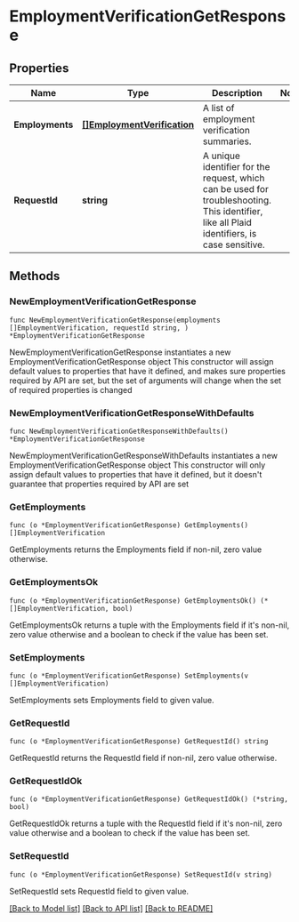 # EmploymentVerificationGetResponse

## Properties

Name | Type | Description | Notes
------------ | ------------- | ------------- | -------------
**Employments** | [**[]EmploymentVerification**](EmploymentVerification.md) | A list of employment verification summaries. | 
**RequestId** | **string** | A unique identifier for the request, which can be used for troubleshooting. This identifier, like all Plaid identifiers, is case sensitive. | 

## Methods

### NewEmploymentVerificationGetResponse

`func NewEmploymentVerificationGetResponse(employments []EmploymentVerification, requestId string, ) *EmploymentVerificationGetResponse`

NewEmploymentVerificationGetResponse instantiates a new EmploymentVerificationGetResponse object
This constructor will assign default values to properties that have it defined,
and makes sure properties required by API are set, but the set of arguments
will change when the set of required properties is changed

### NewEmploymentVerificationGetResponseWithDefaults

`func NewEmploymentVerificationGetResponseWithDefaults() *EmploymentVerificationGetResponse`

NewEmploymentVerificationGetResponseWithDefaults instantiates a new EmploymentVerificationGetResponse object
This constructor will only assign default values to properties that have it defined,
but it doesn't guarantee that properties required by API are set

### GetEmployments

`func (o *EmploymentVerificationGetResponse) GetEmployments() []EmploymentVerification`

GetEmployments returns the Employments field if non-nil, zero value otherwise.

### GetEmploymentsOk

`func (o *EmploymentVerificationGetResponse) GetEmploymentsOk() (*[]EmploymentVerification, bool)`

GetEmploymentsOk returns a tuple with the Employments field if it's non-nil, zero value otherwise
and a boolean to check if the value has been set.

### SetEmployments

`func (o *EmploymentVerificationGetResponse) SetEmployments(v []EmploymentVerification)`

SetEmployments sets Employments field to given value.


### GetRequestId

`func (o *EmploymentVerificationGetResponse) GetRequestId() string`

GetRequestId returns the RequestId field if non-nil, zero value otherwise.

### GetRequestIdOk

`func (o *EmploymentVerificationGetResponse) GetRequestIdOk() (*string, bool)`

GetRequestIdOk returns a tuple with the RequestId field if it's non-nil, zero value otherwise
and a boolean to check if the value has been set.

### SetRequestId

`func (o *EmploymentVerificationGetResponse) SetRequestId(v string)`

SetRequestId sets RequestId field to given value.



[[Back to Model list]](../README.md#documentation-for-models) [[Back to API list]](../README.md#documentation-for-api-endpoints) [[Back to README]](../README.md)


